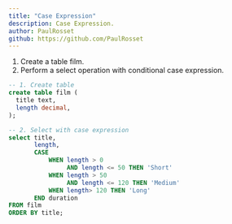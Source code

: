 ```yaml
---
title: "Case Expression"
description: Case Expression.
author: PaulRosset
github: https://github.com/PaulRosset
---
```


1. Create a table film.
2. Perform a select operation with conditional case expression.

```sql
-- 1. Create table
create table film (
  title text,
  length decimal,
);

-- 2. Select with case expression
select title,
       length,
       CASE
           WHEN length > 0
                AND length <= 50 THEN 'Short'
           WHEN length > 50
                AND length <= 120 THEN 'Medium'
           WHEN length> 120 THEN 'Long'
       END duration
FROM film
ORDER BY title;
```
